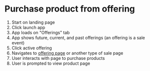 # Purchase product from offering

1. Start on landing page
2. Click launch app
3. App loads on "Offerings" tab
4. App shows future, current, and past offerings (an offering is a sale event)
5. Click active offering
6. Navigates to [offering page](../../pages/offering_page) or another type of sale page
7. User interacts with page to purchase products
8. User is prompted to view product page
